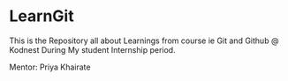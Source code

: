 # LearnGit
This is the Repository all about Learnings from course ie Git and Github @  Kodnest During My student Internship  period.

Mentor: Priya Khairate

